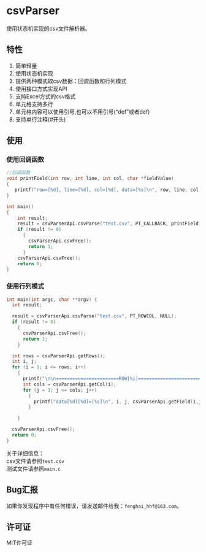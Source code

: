 # csvParser 
使用状态机实现的csv文件解析器。

## 特性
1. 简单轻量
2. 使用状态机实现
3. 提供两种模式取csv数据：回调函数和行列模式
4. 使用接口方式实现API
5. 支持Excel方式的csv格式
6. 单元格支持多行
7. 单元格内容可以使用引号,也可以不用引号(“def”或者def) 
8. 支持单行注释(#开头)

## 使用
### 使用回调函数
```c
//回调函数
void printField(int row, int line, int col, char *fieldValue)
{
   printf("row=[%d], line=[%d], col=[%d], data=[%s]\n", row, line, col, fieldValue);
}

int main()
{
    int result;
    result = csvParserApi.csvParse("test.csv", PT_CALLBACK, printField);
    if (result != 0) 
      {
        csvParserApi.csvFree();
        return 1;
      }
    csvParserApi.csvFree();
    return 0;
}
```
### 使用行列模式
```c
int main(int argc, char **argv) {
  int result;

  result = csvParserApi.csvParse("test.csv", PT_ROWCOL, NULL);
  if (result != 0) 
    {
      csvParserApi.csvFree();
      return 1;
    }

  int rows = csvParserApi.getRows();
  int i, j;
  for (i = 1; i <= rows; i++)
    {
      printf("\n\n=======================ROW[%i]============================\n", i);
      int cols = csvParserApi.getCol(i);
      for (j = 1; j <= cols; j++)
        {
          printf("data[%d][%d]=[%s]\n", i, j, csvParserApi.getField(i,j));
        }

    }

  csvParserApi.csvFree();
  return 0;
}
```

关于详细信息：  
csv文件请参照`test.csv`  
测试文件请参照`main.c`

## Bug汇报
如果你发现程序中有任何错误，请发送邮件给我：`fenghai_hhf@163.com`。

## 许可证
MIT许可证
